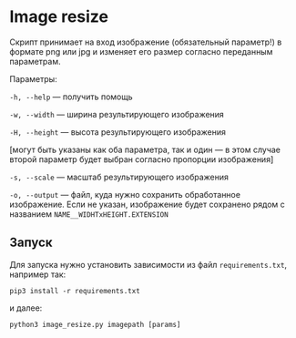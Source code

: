 # Image resize
Скрипт принимает на вход изображение (обязательный параметр!) в формате png или jpg и изменяет его размер согласно переданным параметрам. 

Параметры:

`-h, --help` — получить помощь

`-w, --width` — ширина результирующего изображения

`-H, --height` — высота результирующего изображения

[могут быть указаны как оба параметра, так и один — в этом случае второй параметр будет выбран согласно пропорции изображения]

`-s, --scale` — масштаб результирующего изображения

`-o, --output` — файл, куда нужно сохранить обработанное изображение. Если не указан, изображение будет сохранено рядом с названием `NAME__WIDHTxHEIGHT.EXTENSION`

## Запуск
Для запуска нужно установить зависимости из файл `requirements.txt`, например так:
```
pip3 install -r requirements.txt
```
и далее:
```
python3 image_resize.py imagepath [params]
```
